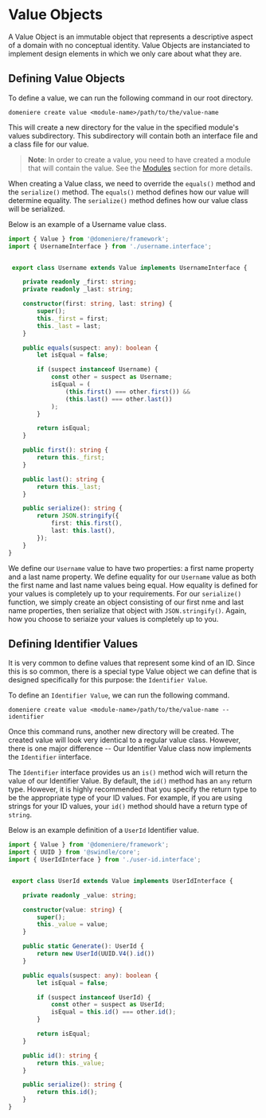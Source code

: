 # Value Objects
A Value Object is an immutable object that represents a descriptive aspect of a domain with no 
conceptual identity. Value Objects are instanciated to implement design elements in 
which we only care about what they are. 

## Defining Value Objects
To define a value, we can run the following command in our root directory.
```
domeniere create value <module-name>/path/to/the/value-name
```
This will create a new directory for the value in the specified module's values subdirectory. This subdirectory will contain both an interface file and a class file for our value.

> **Note**: In order to create a value, you need to have created a module that will contain the value. See the [Modules](./modules) section for more details.

When creating a Value class, we need to override the `equals()` method and the `serialize()` method. The `equals()` method defines how our value will determine equality. The `serialize()` method defines how our value class will be serialized.

Below is an example of a Username value class.
```ts
import { Value } from '@domeniere/framework';
import { UsernameInterface } from './username.interface';


 export class Username extends Value implements UsernameInterface {

    private readonly _first: string;
    private readonly _last: string;

    constructor(first: string, last: string) {
        super();
        this._first = first;
        this._last = last;
    }

    public equals(suspect: any): boolean {
        let isEqual = false;

        if (suspect instanceof Username) {
            const other = suspect as Username;
            isEqual = (
                (this.first() === other.first()) && 
                (this.last() === other.last())
            );
        }

        return isEqual;
    }

    public first(): string {
        return this._first;
    }

    public last(): string {
        return this._last;
    }

    public serialize(): string {
        return JSON.stringify({
            first: this.first(),
            last: this.last(),
        });
    }
}
```
We define our `Username` value to have two properties: a first name property and a last name property. We define equality for our `Username` value as both the first name and last name values being equal. How equality is defined for your values is completely up to your requirements. For our `serialize()` function, we simply create an object consisting of our first nme and last name properties, then serialize that object with `JSON.stringify()`. Again, how you choose to seriaize your values is completely up to you.

## Defining Identifier Values
It is very common to define values that represent some kind of an ID. Since this is so common, there is a special type Value object we can define that is designed specifically for this purpose: the `Identifier Value`. 

To define an `Identifier Value`, we can run the following command.
```
domeniere create value <module-name>/path/to/the/value-name --identifier
```
Once this command runs, another new directory will be created. The created value will look very identical to a regular value class. However, there is one major difference -- Our Identifier Value class now implements the `Identifier` iinterface. 

The `Identifier` interface  provides us an `is()` method wich will return the value of our Identifier Value. By default, the `id()` method has an `any` return type. However, it is highly recommended that you specify the return type to be the appropriate type of your ID values. For example, if you are using strings for your ID values, your `id()` method should have a return type of `string`. 

Below is an example definition of a `UserId` Identifier value.

```ts
import { Value } from '@domeniere/framework';
import { UUID } from '@swindle/core';
import { UserIdInterface } from './user-id.interface';


 export class UserId extends Value implements UserIdInterface {

    private readonly _value: string;

    constructor(value: string) {
        super();
        this._value = value;
    }

    public static Generate(): UserId {
        return new UserId(UUID.V4().id())
    }

    public equals(suspect: any): boolean {
        let isEqual = false; 

        if (suspect instanceof UserId) {
            const other = suspect as UserId;
            isEqual = this.id() === other.id();
        }

        return isEqual;
    }

    public id(): string {
        return this._value;
    }

    public serialize(): string {
        return this.id();
    }
}
```